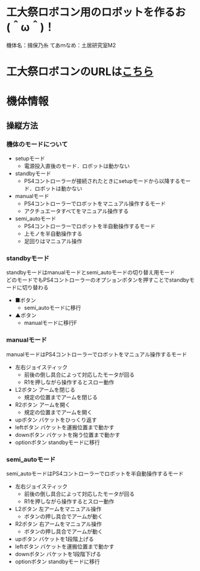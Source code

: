 # 工大祭ロボコン用のロボットを作るお (＾ω＾)！
機体名：揖保乃糸
てあｍなめ：土居研究室M2


# 工大祭ロボコンのURLは[こちら](https://www.kitrp.net/?page_id=2452)

# 機体情報

## 操縦方法

### 機体のモードについて
- setupモード
  - 電源投入直後のモード．ロボットは動かない
- standbyモード
  - PS4コントローラーが接続されたときにsetupモードから以降するモード．ロボットは動かない
- manualモード
  - PS4コントローラーでロボットをマニュアル操作するモード
  - アクチュエータすべてをマニュアル操作する
- semi_autoモード
  - PS4コントローラーでロボットを半自動操作するモード
  - 上モノを半自動操作する
  - 足回りはマニュアル操作

### standbyモード
standbyモードはmanualモードとsemi_autoモードの切り替え用モード  
どのモードでもPS4コントローラーのオプションボタンを押すことでstandbyモードに切り替わる
- ■ボタン
    - semi_autoモードに移行
- ▲ボタン
    - manualモードに移行F

### manualモード
manualモードはPS4コントローラーでロボットをマニュアル操作するモード

- 左右ジョイスティック
    - 前後の倒し具合によって対応したモータが回る
    - R1を押しながら操作するとスロー動作
- L2ボタン アームを閉じる
  - 規定の位置までアームを閉じる
- R2ボタン アームを開く
  - 規定の位置までアームを開く
- upボタン バケットをひっくり返す
- leftボタン バケットを運搬位置まで動かす
- downボタン バケットを掬う位置まで動かす
- optionボタン standbyモードに移行

### semi_autoモード
semi_autoモードはPS4コントローラーでロボットを半自動操作するモード

- 左右ジョイスティック
    - 前後の倒し具合によって対応したモータが回る
    - R1を押しながら操作するとスロー動作
- L2ボタン 左アームをマニュアル操作
  - ボタンの押し具合でアームが動く
- R2ボタン 右アームをマニュアル操作
  - ボタンの押し具合でアームが動く
- upボタン バケットを1段階上げる
- leftボタン バケットを運搬位置まで動かす
- downボタン バケットを1段階下げる
- optionボタン standbyモードに移行
  